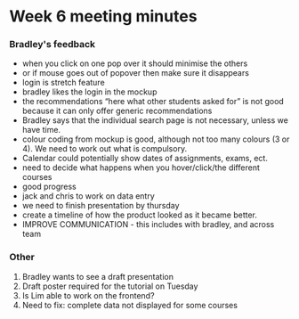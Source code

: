 # Week 6 meeting minutes

### Bradley's feedback

* when you click on one pop over it should minimise the others
* or if mouse goes out of popover then make sure it disappears
* login is stretch feature
* bradley likes the login in the mockup
* the recommendations “here what other students asked for” is not good because it can only offer generic recommendations
* Bradley says that the individual search page is not necessary, unless we have time.
* colour coding from mockup is good, although not too many colours (3 or 4). We need to work out what is compulsory.
* Calendar could potentially show dates of assignments, exams, ect.
* need to decide what happens when you hover/click/the different courses
* good progress
* jack and chris to work on data entry
* we need to finish presentation by thursday
* create  a timeline of how the product looked as it became better.
* IMPROVE COMMUNICATION - this includes with bradley, and across team


### Other

1. Bradley wants to see a draft presentation
2. Draft poster required for the tutorial on Tuesday
3. Is Lim able to work on the frontend?
4. Need to fix: complete data not displayed for some courses
